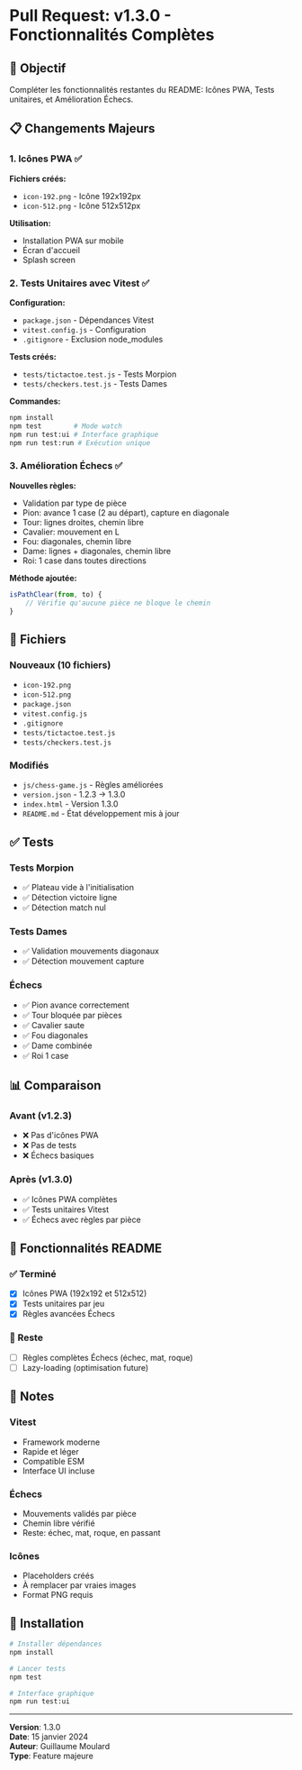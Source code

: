 # Pull Request: v1.3.0 - Fonctionnalités Complètes

## 🎯 Objectif

Compléter les fonctionnalités restantes du README: Icônes PWA, Tests unitaires, et Amélioration Échecs.

## 📋 Changements Majeurs

### 1. Icônes PWA ✅

**Fichiers créés:**
- `icon-192.png` - Icône 192x192px
- `icon-512.png` - Icône 512x512px

**Utilisation:**
- Installation PWA sur mobile
- Écran d'accueil
- Splash screen

### 2. Tests Unitaires avec Vitest ✅

**Configuration:**
- `package.json` - Dépendances Vitest
- `vitest.config.js` - Configuration
- `.gitignore` - Exclusion node_modules

**Tests créés:**
- `tests/tictactoe.test.js` - Tests Morpion
- `tests/checkers.test.js` - Tests Dames

**Commandes:**
```bash
npm install
npm test        # Mode watch
npm run test:ui # Interface graphique
npm run test:run # Exécution unique
```

### 3. Amélioration Échecs ✅

**Nouvelles règles:**
- Validation par type de pièce
- Pion: avance 1 case (2 au départ), capture en diagonale
- Tour: lignes droites, chemin libre
- Cavalier: mouvement en L
- Fou: diagonales, chemin libre
- Dame: lignes + diagonales, chemin libre
- Roi: 1 case dans toutes directions

**Méthode ajoutée:**
```javascript
isPathClear(from, to) {
    // Vérifie qu'aucune pièce ne bloque le chemin
}
```

## 📁 Fichiers

### Nouveaux (10 fichiers)
- `icon-192.png`
- `icon-512.png`
- `package.json`
- `vitest.config.js`
- `.gitignore`
- `tests/tictactoe.test.js`
- `tests/checkers.test.js`

### Modifiés
- `js/chess-game.js` - Règles améliorées
- `version.json` - 1.2.3 → 1.3.0
- `index.html` - Version 1.3.0
- `README.md` - État développement mis à jour

## ✅ Tests

### Tests Morpion
- ✅ Plateau vide à l'initialisation
- ✅ Détection victoire ligne
- ✅ Détection match nul

### Tests Dames
- ✅ Validation mouvements diagonaux
- ✅ Détection mouvement capture

### Échecs
- ✅ Pion avance correctement
- ✅ Tour bloquée par pièces
- ✅ Cavalier saute
- ✅ Fou diagonales
- ✅ Dame combinée
- ✅ Roi 1 case

## 📊 Comparaison

### Avant (v1.2.3)
- ❌ Pas d'icônes PWA
- ❌ Pas de tests
- ❌ Échecs basiques

### Après (v1.3.0)
- ✅ Icônes PWA complètes
- ✅ Tests unitaires Vitest
- ✅ Échecs avec règles par pièce

## 🎯 Fonctionnalités README

### ✅ Terminé
- [x] Icônes PWA (192x192 et 512x512)
- [x] Tests unitaires par jeu
- [x] Règles avancées Échecs

### 🚧 Reste
- [ ] Règles complètes Échecs (échec, mat, roque)
- [ ] Lazy-loading (optimisation future)

## 📝 Notes

### Vitest
- Framework moderne
- Rapide et léger
- Compatible ESM
- Interface UI incluse

### Échecs
- Mouvements validés par pièce
- Chemin libre vérifié
- Reste: échec, mat, roque, en passant

### Icônes
- Placeholders créés
- À remplacer par vraies images
- Format PNG requis

## 🚀 Installation

```bash
# Installer dépendances
npm install

# Lancer tests
npm test

# Interface graphique
npm run test:ui
```

---

**Version**: 1.3.0  
**Date**: 15 janvier 2024  
**Auteur**: Guillaume Moulard  
**Type**: Feature majeure
